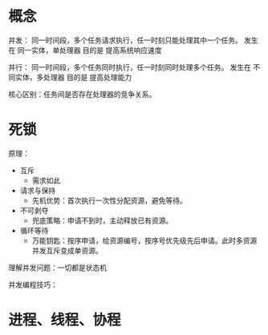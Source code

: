 # 概念

并发：
同一时间段，多个任务请求执行，任一时刻只能处理其中一个任务。
发生在 同一实体，单处理器
目的是 提高系统响应速度

并行：
同一时间段，多个任务同时执行，任一时刻同时处理多个任务。
发生在 不同实体，多处理器
目的是 提高处理能力

核心区别：任务间是否存在处理器的竞争关系。

# 死锁

原理：

- 互斥
	- 需求如此
- 请求与保持
	- 先机优势：首次执行一次性分配资源，避免等待。
- 不可剥夺
	- 兜底策略：申请不到时，主动释放已有资源。
- 循环等待
	- 万能钥匙：按序申请，给资源编号，按序号优先级先后申请。此时多资源并发互斥变成单资源。
	  

理解并发问题：一切都是状态机

并发编程技巧：


# 进程、线程、协程
